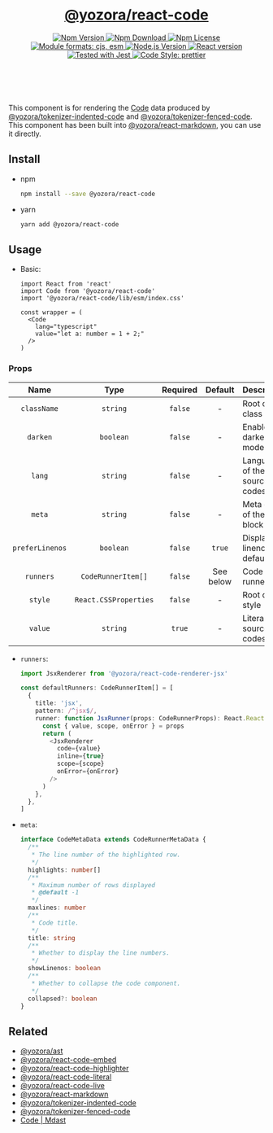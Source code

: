 <header>
  <h1 align="center">
    <a href="https://github.com/yozorajs/yozora-react/tree/main/packages/react-code#readme">@yozora/react-code</a>
  </h1>
  <div align="center">
    <a href="https://www.npmjs.com/package/@yozora/react-code">
      <img
        alt="Npm Version"
        src="https://img.shields.io/npm/v/@yozora/react-code.svg"
      />
    </a>
    <a href="https://www.npmjs.com/package/@yozora/react-code">
      <img
        alt="Npm Download"
        src="https://img.shields.io/npm/dm/@yozora/react-code.svg"
      />
    </a>
    <a href="https://www.npmjs.com/package/@yozora/react-code">
      <img
        alt="Npm License"
        src="https://img.shields.io/npm/l/@yozora/react-code.svg"
      />
    </a>
    <a href="#install">
      <img
        alt="Module formats: cjs, esm"
        src="https://img.shields.io/badge/module_formats-cjs%2C%20esm-green.svg"
      />
    </a>
    <a href="https://github.com/nodejs/node">
      <img
        alt="Node.js Version"
        src="https://img.shields.io/node/v/@yozora/react-code"
      />
    </a>
    <a href="https://github.com/facebook/react">
      <img
        alt="React version"
        src="https://img.shields.io/npm/dependency-version/@yozora/react-code/peer/react"
      />
    </a>
    <a href="https://github.com/facebook/jest">
      <img
        alt="Tested with Jest"
        src="https://img.shields.io/badge/tested_with-jest-9c465e.svg"
      />
    </a>
    <a href="https://github.com/prettier/prettier">
      <img
        alt="Code Style: prettier"
        src="https://img.shields.io/badge/code_style-prettier-ff69b4.svg?style=flat-square"
      />
    </a>
  </div>
</header>
<br/>

This component is for rendering the [Code][@yozora/ast] data produced by
[@yozora/tokenizer-indented-code][] and [@yozora/tokenizer-fenced-code].\
This component has been built into [@yozora/react-markdown][], you can use it directly.


## Install

* npm

  ```bash
  npm install --save @yozora/react-code
  ```

* yarn

  ```bash
  yarn add @yozora/react-code
  ```

## Usage

* Basic:

  ```tsx
  import React from 'react'
  import Code from '@yozora/react-code'
  import '@yozora/react-code/lib/esm/index.css'

  const wrapper = (
    <Code
      lang="typescript"
      value="let a: number = 1 + 2;"
    />
  )
  ```

### Props

Name                | Type                  | Required  | Default   | Description
:------------------:|:---------------------:|:---------:|:---------:|:-------------
`className`         | `string`              | `false`   | -         | Root css class
`darken`            | `boolean`             | `false`   | -         | Enable the darken mode
`lang`              | `string`              | `false`   | -         | Language of the source codes
`meta`              | `string`              | `false`   | -         | Meta data of the code block
`preferLinenos`     | `boolean`             | `false`   | `true`    | Display linenos in default
`runners`           | `CodeRunnerItem[]`    | `false`   | See below | Code runners.
`style`             | `React.CSSProperties` | `false`   | -         | Root css style
`value`             | `string`              | `true`    | -         | Literal source codes

- `runners`:

  ```typescript
  import JsxRenderer from '@yozora/react-code-renderer-jsx'

  const defaultRunners: CodeRunnerItem[] = [
    {
      title: 'jsx',
      pattern: /^jsx$/,
      runner: function JsxRunner(props: CodeRunnerProps): React.ReactElement {
        const { value, scope, onError } = props
        return (
          <JsxRenderer
            code={value}
            inline={true}
            scope={scope}
            onError={onError}
          />
        )
      },
    },
  ]
  ```

* `meta`:

  ```typescript
  interface CodeMetaData extends CodeRunnerMetaData {
    /**
     * The line number of the highlighted row.
     */
    highlights: number[]
    /**
     * Maximum number of rows displayed
     * @default -1
     */
    maxlines: number
    /**
     * Code title.
     */
    title: string
    /**
     * Whether to display the line numbers.
     */
    showLinenos: boolean
    /**
     * Whether to collapse the code component.
     */
    collapsed?: boolean
  }
  ```


## Related

* [@yozora/ast][]
* [@yozora/react-code-embed][]
* [@yozora/react-code-highlighter][]
* [@yozora/react-code-literal][]
* [@yozora/react-code-live][]
* [@yozora/react-markdown][]
* [@yozora/tokenizer-indented-code][]
* [@yozora/tokenizer-fenced-code][]
* [Code | Mdast][mdast]


[@yozora/ast]: https://www.npmjs.com/package/@yozora/ast#code
[@yozora/react-code-embed]: https://www.npmjs.com/package/@yozora/react-code-embed
[@yozora/react-code-highlighter]: https://www.npmjs.com/package/@yozora/react-code-highlighter
[@yozora/react-code-literal]: https://www.npmjs.com/package/@yozora/react-code-literal
[@yozora/react-code-live]: https://www.npmjs.com/package/@yozora/react-code-live
[@yozora/react-markdown]: https://www.npmjs.com/package/@yozora/react-markdown
[@yozora/tokenizer-indented-code]: https://www.npmjs.com/package/@yozora/tokenizer-indented-code
[@yozora/tokenizer-fenced-code]: https://www.npmjs.com/package/@yozora/tokenizer-fenced-code
[mdast]: https://github.com/syntax-tree/mdast#code
